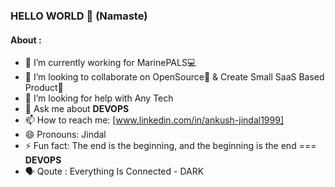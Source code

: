 ### HELLO WORLD 🙏 (Namaste)

#### About :

- 🔭 I’m currently working for MarinePALS💻  
- 👯 I’m looking to collaborate on OpenSource📖 & Create Small SaaS Based Product🚀 
- 🤔 I’m looking for help with Any Tech
- 💬 Ask me about **DEVOPS**
- 📫 How to reach me: [www.linkedin.com/in/ankush-jindal1999]
- 😄 Pronouns: Jindal
- ⚡ Fun fact: The end is the beginning, and the beginning is the end === **DEVOPS**
- 🗣 Qoute : Everything Is Connected - DARK
